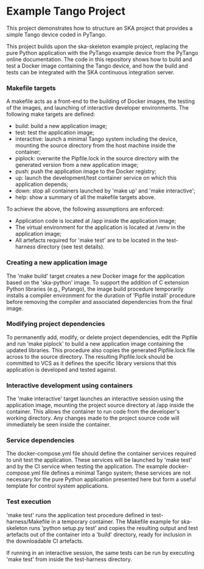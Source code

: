 Example Tango Project
=====================

This project demonstrates how to structure an SKA project that provides a simple 
Tango device coded in PyTango. 

This project builds upon the ska-skeleton 
example project, replacing the pure Python application with the PyTango
example device from the PyTango online documentation. The code in this 
repository shows how to build and test a Docker image containing the Tango 
device, and how the build and tests can be integrated with the SKA continuous 
integration server.

### Makefile targets
A makefile acts as a front-end to the building of Docker images, the testing 
of the images, and launching of interactive developer environments. The 
following make targets are defined:

- build: build a new application image;
- test: test the application image;
- interactive: launch a minimal Tango system including the device, mounting the 
  source directory from the host machine inside the container;
- piplock: overwrite the Pipfile.lock in the source directory with the generated version from a new application image;
- push: push the application image to the Docker registry;
- up: launch the development/test container service on which this application depends;
- down: stop all containers launched by 'make up' and 'make interactive';
- help: show a summary of all the makefile targets above.

To achieve the above, the following assumptions are enforced:

- Application code is located at /app inside the application image;
- The virtual environment for the application is located at /venv in the application image;
- All artefacts required for 'make test' are to be located in the test-harness directory (see test details).

### Creating a new application image
The 'make build' target creates a new Docker image for the application based on the 'ska-python' image. To support the addition of C extension Python libraries (e.g., Pytango), the image build procedure temporarily installs a compiler environment for the duration of 'Pipfile install' procedure before removing the compiler and associated dependencies from the final image.

### Modifying project dependencies
To permanently add, modify, or delete project dependencies, edit the Pipfile and run 'make piplock' to build a new application image containing the updated libraries. This procedure also copies the generated Pipfile.lock file across to the source directory. The resulting Pipfile.lock should be committed to VCS as it defines the specific library versions that this application is developed and tested against.

### Interactive development using containers
The 'make interactive' target launches an interactive session using the application image, mounting the project source directory at /app inside the container. This allows the container to run code from the developer's working directory. Any changes made to the project source code will immediately be seen inside the container.

### Service dependencies
The docker-compose.yml file should define the container services required to unit test the application. These services will be launched by 'make test' and by the CI service when testing the application. The example docker-compose.yml file defines a minimal Tango system; these services are not necessary for the pure Python application presented here but form a useful template for control system applications.

### Test execution
'make test' runs the application test procedure defined in test-harness/Makefile in a temporary container. The Makefile example for ska-skeleton runs 'python setup.py test' and copies the resulting output and test artefacts out of the container into a 'build' directory, ready for inclusion in the downloadable CI artefacts.

If running in an interactive session, the same tests can be run by executing 'make test' from inside the test-harness directory.


